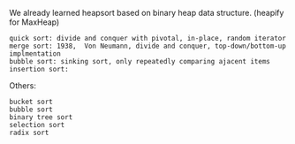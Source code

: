 

We already learned heapsort based on binary heap data structure. (heapify for MaxHeap)

    quick sort: divide and conquer with pivotal, in-place, random iterator
    merge sort: 1938,  Von Neumann, divide and conquer, top-down/bottom-up implmentation
    bubble sort: sinking sort, only repeatedly comparing ajacent items
    insertion sort: 

Others:

    bucket sort
    bubble sort
    binary tree sort
    selection sort
    radix sort


